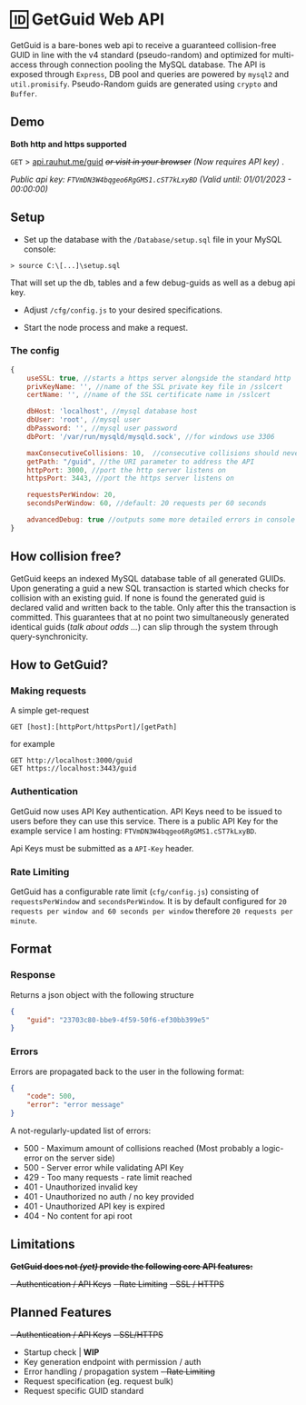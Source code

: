 # 🆔 GetGuid Web API 

GetGuid is a bare-bones web api to receive a guaranteed collision-free GUID in line with the v4 standard (pseudo-random) and optimized for multi-access through connection pooling the MySQL database. The API is exposed through ``Express``, DB pool and queries are powered by ``mysql2`` and `util.promisify`. Pseudo-Random guids are generated using `crypto` and `Buffer`.

## Demo

**Both http and https supported**

``GET`` > [api.rauhut.me/guid](https://api.rauhut.me/guid) *~~or visit in your browser~~ (Now requires API key)* .

*Public api key: `FTVmDN3W4bqgeo6RgGMS1.cST7kLxyBD` (Valid until: 01/01/2023 - 00:00:00)*

## Setup

- Set up the database with the ``/Database/setup.sql`` file in your MySQL console:
```
> source C:\[...]\setup.sql
```

That will set up the db, tables and a few debug-guids as well as a debug api key.

- Adjust ``/cfg/config.js`` to your desired specifications.

- Start the node process and make a request.

### The config

```javascript
{
    useSSL: true, //starts a https server alongside the standard http
    privKeyName: '', //name of the SSL private key file in /sslcert
    certName: '', //name of the SSL certificate name in /sslcert

    dbHost: 'localhost', //mysql database host
    dbUser: 'root', //mysql user
    dbPassword: '', //mysql user password
    dbPort: '/var/run/mysqld/mysqld.sock', //for windows use 3306

    maxConsecutiveCollisions: 10,  //consecutive collisions should never occur, if this threshold (> 1) is exceeded, there is an error in the code.
    getPath: "/guid", //the URI parameter to address the API
    httpPort: 3000, //port the http server listens on
    httpsPort: 3443, //port the https server listens on

    requestsPerWindow: 20,
    secondsPerWindow: 60, //default: 20 requests per 60 seconds

    advancedDebug: true //outputs some more detailed errors in console
}

```

## How collision free?

GetGuid keeps an indexed MySQL database table of all generated GUIDs. Upon generating a guid a new SQL transaction is started which checks for collision with an existing guid. If none is found the generated guid is declared valid and written back to the table. Only after this the transaction is committed. This guarantees that at no point two simultaneously generated identical guids (*talk about odds ...*) can slip through the system through query-synchronicity.

## How to GetGuid?

### Making requests
A simple get-request
```
GET [host]:[httpPort/httpsPort]/[getPath]
```

for example
```
GET http://localhost:3000/guid
GET https://localhost:3443/guid
```
### Authentication

GetGuid now uses API Key authentication. API Keys need to be issued to users before they can use this service. There is a public API Key for the example service I am hosting: `FTVmDN3W4bqgeo6RgGMS1.cST7kLxyBD`.

Api Keys must be submitted as a `API-Key` header.

### Rate Limiting

GetGuid has a configurable rate limit (`cfg/config.js`) consisting of `requestsPerWindow` and `secondsPerWindow`. It is by default configured for `20 requests per window and 60 seconds per window` therefore `20 requests per minute`.

## Format

### Response

Returns a json object with the following structure
```json
{
    "guid": "23703c80-bbe9-4f59-50f6-ef30bb399e5"
}
```
### Errors

Errors are propagated back to the user in the following format:
```json
{
    "code": 500,
    "error": "error message"
}
```

A not-regularly-updated list of errors:

- 500 - Maximum amount of collisions reached (Most probably a logic-error on the server side)
- 500 - Server error while validating API Key
- 429 - Too many requests - rate limit reached
- 401 - Unauthorized invalid key
- 401 - Unauthorized no auth / no key provided
- 401 - Unauthorized API key is expired
- 404 - No content for api root

## Limitations

**~~GetGuid does not *(yet)* provide the following core API features:~~**

~~- Authentication / API Keys~~
~~- Rate Limiting~~
~~- SSL / HTTPS~~

## Planned Features

~~- Authentication / API Keys~~
~~- SSL/HTTPS~~
- Startup check | **WIP**
- Key generation endpoint with permission / auth
- Error handling / propagation system
~~- Rate Limiting~~
- Request specification (eg. request bulk)
- Request specific GUID standard